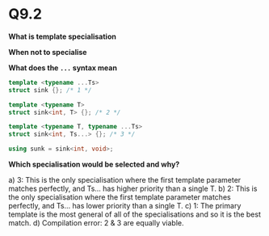 # Q9.2

**What is template specialisation**

**When not to specialise**

**What does the `...` syntax mean**


```C++
template <typename ...Ts>
struct sink {}; /* 1 */

template <typename T>
struct sink<int, T> {}; /* 2 */

template <typename T, typename ...Ts>
struct sink<int, Ts...> {}; /* 3 */

using sunk = sink<int, void>;
```

**Which specialisation would be selected and why?**

a) 3: This is the only specialisation where the first template parameter matches perfectly, and Ts... has higher priority than a single T.
b) 2: This is the only specialisation where the first template parameter matches perfectly, and Ts... has lower priority than a single T.
c) 1: The primary template is the most general of all of the specialisations and so it is the best match.
d) Compilation error: 2 & 3 are equally viable.